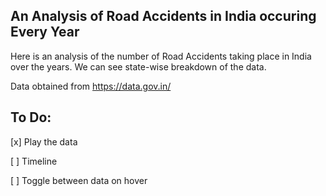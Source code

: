 An Analysis of Road Accidents in India occuring Every Year
----------------------------------------------

Here is an analysis of the number of Road Accidents taking place in India over the years.
We can see state-wise breakdown of the data.

Data obtained from https://data.gov.in/

To Do:
----------
[x] Play the data 

[ ] Timeline 

[ ] Toggle between data on hover



